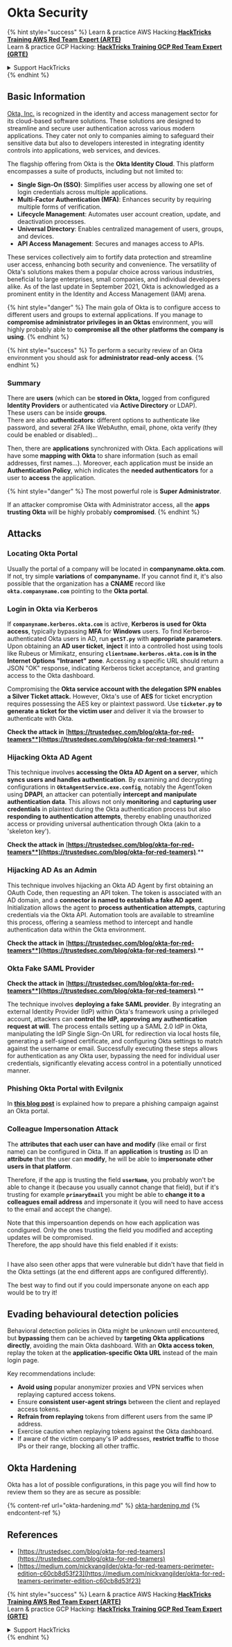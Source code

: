 # Okta Security

{% hint style="success" %}
Learn & practice AWS Hacking:<img src="../../.gitbook/assets/image (1).png" alt="" data-size="line">[**HackTricks Training AWS Red Team Expert (ARTE)**](https://training.hacktricks.xyz/courses/arte)<img src="../../.gitbook/assets/image (1).png" alt="" data-size="line">\
Learn & practice GCP Hacking: <img src="../../.gitbook/assets/image (2).png" alt="" data-size="line">[**HackTricks Training GCP Red Team Expert (GRTE)**<img src="../../.gitbook/assets/image (2).png" alt="" data-size="line">](https://training.hacktricks.xyz/courses/grte)

<details>

<summary>Support HackTricks</summary>

* Check the [**subscription plans**](https://github.com/sponsors/carlospolop)!
* **Join the** 💬 [**Discord group**](https://discord.gg/hRep4RUj7f) or the [**telegram group**](https://t.me/peass) or **follow** us on **Twitter** 🐦 [**@hacktricks\_live**](https://twitter.com/hacktricks\_live)**.**
* **Share hacking tricks by submitting PRs to the** [**HackTricks**](https://github.com/carlospolop/hacktricks) and [**HackTricks Cloud**](https://github.com/carlospolop/hacktricks-cloud) github repos.

</details>
{% endhint %}

## Basic Information

[Okta, Inc.](https://www.okta.com/) is recognized in the identity and access management sector for its cloud-based software solutions. These solutions are designed to streamline and secure user authentication across various modern applications. They cater not only to companies aiming to safeguard their sensitive data but also to developers interested in integrating identity controls into applications, web services, and devices.

The flagship offering from Okta is the **Okta Identity Cloud**. This platform encompasses a suite of products, including but not limited to:

* **Single Sign-On (SSO)**: Simplifies user access by allowing one set of login credentials across multiple applications.
* **Multi-Factor Authentication (MFA)**: Enhances security by requiring multiple forms of verification.
* **Lifecycle Management**: Automates user account creation, update, and deactivation processes.
* **Universal Directory**: Enables centralized management of users, groups, and devices.
* **API Access Management**: Secures and manages access to APIs.

These services collectively aim to fortify data protection and streamline user access, enhancing both security and convenience. The versatility of Okta's solutions makes them a popular choice across various industries, beneficial to large enterprises, small companies, and individual developers alike. As of the last update in September 2021, Okta is acknowledged as a prominent entity in the Identity and Access Management (IAM) arena.

{% hint style="danger" %}
The main gola of Okta is to configure access to different users and groups to external applications. If you manage to **compromise administrator privileges in an Oktas** environment, you will highly probably able to **compromise all the other platforms the company is using**.
{% endhint %}

{% hint style="success" %}
To perform a security review of an Okta environment you should ask for **administrator read-only access**.
{% endhint %}

### Summary

There are **users** (which can be **stored in Okta,** logged from configured **Identity Providers** or authenticated via **Active Directory** or LDAP).\
These users can be inside **groups**.\
There are also **authenticators**: different options to authenticate like password, and several 2FA like WebAuthn, email, phone, okta verify (they could be enabled or disabled)...

Then, there are **applications** synchronized with Okta. Each applications will have some **mapping with Okta** to share information (such as email addresses, first names...). Moreover, each application must be inside an **Authentication Policy**, which indicates the **needed authenticators** for a user to **access** the application.

{% hint style="danger" %}
The most powerful role is **Super Administrator**.

If an attacker compromise Okta with Administrator access, all the **apps trusting Okta** will be highly probably **compromised**.
{% endhint %}

## Attacks

### Locating Okta Portal

Usually the portal of a company will be located in **companyname.okta.com**. If not, try simple **variations** of **companyname.** If you cannot find it, it's also possible that the organization has a **CNAME** record like **`okta.companyname.com`** pointing to the **Okta portal**.

### Login in Okta via Kerberos

If **`companyname.kerberos.okta.com`** is active, **Kerberos is used for Okta access**, typically bypassing **MFA** for **Windows** users. To find Kerberos-authenticated Okta users in AD, run **`getST.py`** with **appropriate parameters**. Upon obtaining an **AD user ticket**, **inject** it into a controlled host using tools like Rubeus or Mimikatz, ensuring **`clientname.kerberos.okta.com` is in the Internet Options "Intranet" zone**. Accessing a specific URL should return a JSON "OK" response, indicating Kerberos ticket acceptance, and granting access to the Okta dashboard.

Compromising the **Okta service account with the delegation SPN enables a Silver Ticket attack.** However, Okta's use of **AES** for ticket encryption requires possessing the AES key or plaintext password. Use **`ticketer.py` to generate a ticket for the victim user** and deliver it via the browser to authenticate with Okta.

**Check the attack in** [**https://trustedsec.com/blog/okta-for-red-teamers**](https://trustedsec.com/blog/okta-for-red-teamers)**.**

### Hijacking Okta AD Agent

This technique involves **accessing the Okta AD Agent on a server**, which **syncs users and handles authentication**. By examining and decrypting configurations in **`OktaAgentService.exe.config`**, notably the AgentToken using **DPAPI**, an attacker can potentially **intercept and manipulate authentication data**. This allows not only **monitoring** and **capturing user credentials** in plaintext during the Okta authentication process but also **responding to authentication attempts**, thereby enabling unauthorized access or providing universal authentication through Okta (akin to a 'skeleton key').

**Check the attack in** [**https://trustedsec.com/blog/okta-for-red-teamers**](https://trustedsec.com/blog/okta-for-red-teamers)**.**

### Hijacking AD As an Admin

This technique involves hijacking an Okta AD Agent by first obtaining an OAuth Code, then requesting an API token. The token is associated with an AD domain, and a **connector is named to establish a fake AD agent**. Initialization allows the agent to **process authentication attempts**, capturing credentials via the Okta API. Automation tools are available to streamline this process, offering a seamless method to intercept and handle authentication data within the Okta environment.

**Check the attack in** [**https://trustedsec.com/blog/okta-for-red-teamers**](https://trustedsec.com/blog/okta-for-red-teamers)**.**

### Okta Fake SAML Provider

**Check the attack in** [**https://trustedsec.com/blog/okta-for-red-teamers**](https://trustedsec.com/blog/okta-for-red-teamers)**.**

The technique involves **deploying a fake SAML provider**. By integrating an external Identity Provider (IdP) within Okta's framework using a privileged account, attackers can **control the IdP, approving any authentication request at will**. The process entails setting up a SAML 2.0 IdP in Okta, manipulating the IdP Single Sign-On URL for redirection via local hosts file, generating a self-signed certificate, and configuring Okta settings to match against the username or email. Successfully executing these steps allows for authentication as any Okta user, bypassing the need for individual user credentials, significantly elevating access control in a potentially unnoticed manner.

### Phishing Okta Portal with Evilgnix

In [**this blog post**](https://medium.com/nickvangilder/okta-for-red-teamers-perimeter-edition-c60cb8d53f23) is explained how to prepare a phishing campaign against an Okta portal.

### Colleague Impersonation Attack

The **attributes that each user can have and modify** (like email or first name) can be configured in Okta. If an **application** is **trusting** as ID an **attribute** that the user can **modify**, he will be able to **impersonate other users in that platform**.

Therefore, if the app is trusting the field **`userName`**, you probably won't be able to change it (because you usually cannot change that field), but if it's trusting for example **`primaryEmail`** you might be able to **change it to a colleagues email address** and impersonate it (you will need to have access to the email and accept the change).

Note that this impersoantion depends on how each application was condigured. Only the ones trusting the field you modified and accepting updates will be compromised.\
Therefore, the app should have this field enabled if it exists:

<figure><img src="../../.gitbook/assets/image (175).png" alt=""><figcaption></figcaption></figure>

I have also seen other apps that were vulnerable but didn't have that field in the Okta settings (at the end different apps are configured differently).

The best way to find out if you could impersonate anyone on each app would be to try it!

## Evading behavioural detection policies <a href="#id-9fde" id="id-9fde"></a>

Behavioral detection policies in Okta might be unknown until encountered, but **bypassing** them can be achieved by **targeting Okta applications directly**, avoiding the main Okta dashboard. With an **Okta access token**, replay the token at the **application-specific Okta URL** instead of the main login page.

Key recommendations include:

* **Avoid using** popular anonymizer proxies and VPN services when replaying captured access tokens.
* Ensure **consistent user-agent strings** between the client and replayed access tokens.
* **Refrain from replaying** tokens from different users from the same IP address.
* Exercise caution when replaying tokens against the Okta dashboard.
* If aware of the victim company's IP addresses, **restrict traffic** to those IPs or their range, blocking all other traffic.

## Okta Hardening

Okta has a lot of possible configurations, in this page you will find how to review them so they are as secure as possible:

{% content-ref url="okta-hardening.md" %}
[okta-hardening.md](okta-hardening.md)
{% endcontent-ref %}

## References

* [https://trustedsec.com/blog/okta-for-red-teamers](https://trustedsec.com/blog/okta-for-red-teamers)
* [https://medium.com/nickvangilder/okta-for-red-teamers-perimeter-edition-c60cb8d53f23](https://medium.com/nickvangilder/okta-for-red-teamers-perimeter-edition-c60cb8d53f23)

{% hint style="success" %}
Learn & practice AWS Hacking:<img src="../../.gitbook/assets/image (1).png" alt="" data-size="line">[**HackTricks Training AWS Red Team Expert (ARTE)**](https://training.hacktricks.xyz/courses/arte)<img src="../../.gitbook/assets/image (1).png" alt="" data-size="line">\
Learn & practice GCP Hacking: <img src="../../.gitbook/assets/image (2).png" alt="" data-size="line">[**HackTricks Training GCP Red Team Expert (GRTE)**<img src="../../.gitbook/assets/image (2).png" alt="" data-size="line">](https://training.hacktricks.xyz/courses/grte)

<details>

<summary>Support HackTricks</summary>

* Check the [**subscription plans**](https://github.com/sponsors/carlospolop)!
* **Join the** 💬 [**Discord group**](https://discord.gg/hRep4RUj7f) or the [**telegram group**](https://t.me/peass) or **follow** us on **Twitter** 🐦 [**@hacktricks\_live**](https://twitter.com/hacktricks\_live)**.**
* **Share hacking tricks by submitting PRs to the** [**HackTricks**](https://github.com/carlospolop/hacktricks) and [**HackTricks Cloud**](https://github.com/carlospolop/hacktricks-cloud) github repos.

</details>
{% endhint %}
